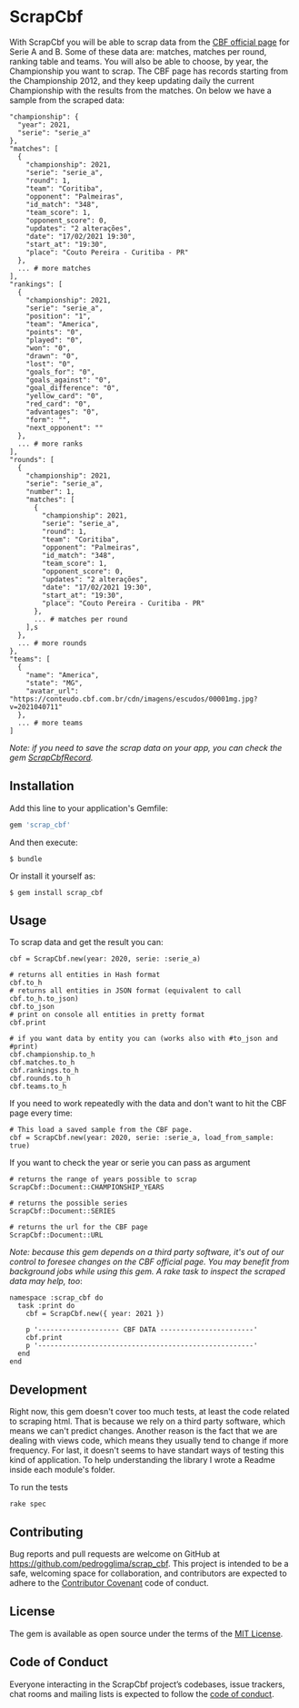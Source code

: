 # ScrapCbf

With ScrapCbf you will be able to scrap data from the [CBF official page](https://www.cbf.com.br/futebol-brasileiro/competicoes/campeonato-brasileiro-serie-a) for Serie A and B. Some of these data are: matches, matches per round, ranking table and teams. You will also be able to choose, by year, the Championship you want to scrap. The CBF page has records starting from the Championship 2012, and they keep updating daily the current Championship with the results from the matches. On below we have a sample from the scraped data:

    "championship": {
      "year": 2021,
      "serie": "serie_a"
    },
    "matches": [
      {
        "championship": 2021,
        "serie": "serie_a",
        "round": 1,
        "team": "Coritiba",
        "opponent": "Palmeiras",
        "id_match": "348",
        "team_score": 1,
        "opponent_score": 0,
        "updates": "2 alterações",
        "date": "17/02/2021 19:30",
        "start_at": "19:30",
        "place": "Couto Pereira - Curitiba - PR"
      },
      ... # more matches
    ],
    "rankings": [
      {
        "championship": 2021,
        "serie": "serie_a",
        "position": "1",
        "team": "America",
        "points": "0",
        "played": "0",
        "won": "0",
        "drawn": "0",
        "lost": "0",
        "goals_for": "0",
        "goals_against": "0",
        "goal_difference": "0",
        "yellow_card": "0",
        "red_card": "0",
        "advantages": "0",
        "form": "",
        "next_opponent": ""
      },
      ... # more ranks
    ],
    "rounds": [
      {
        "championship": 2021,
        "serie": "serie_a",
        "number": 1,
        "matches": [
          {
            "championship": 2021,
            "serie": "serie_a",
            "round": 1,
            "team": "Coritiba",
            "opponent": "Palmeiras",
            "id_match": "348",
            "team_score": 1,
            "opponent_score": 0,
            "updates": "2 alterações",
            "date": "17/02/2021 19:30",
            "start_at": "19:30",
            "place": "Couto Pereira - Curitiba - PR"
          },
          ... # matches per round
        ],s
      },
      ... # more rounds
    },
    "teams": [
      {
        "name": "America",
        "state": "MG",
        "avatar_url": "https://conteudo.cbf.com.br/cdn/imagens/escudos/00001mg.jpg?v=2021040711"
      },
      ... # more teams
    ]

_Note: if you need to save the scrap data on your app, you can check the gem [ScrapCbfRecord](https://github.com/pedrogglima/scrap-cbf-record)._

## Installation

Add this line to your application's Gemfile:

```ruby
gem 'scrap_cbf'
```

And then execute:

    $ bundle

Or install it yourself as:

    $ gem install scrap_cbf

## Usage

To scrap data and get the result you can:

    cbf = ScrapCbf.new(year: 2020, serie: :serie_a)

    # returns all entities in Hash format
    cbf.to_h
    # returns all entities in JSON format (equivalent to call cbf.to_h.to_json)
    cbf.to_json
    # print on console all entities in pretty format
    cbf.print

    # if you want data by entity you can (works also with #to_json and #print)
    cbf.championship.to_h
    cbf.matches.to_h
    cbf.rankings.to_h
    cbf.rounds.to_h
    cbf.teams.to_h

If you need to work repeatedly with the data and don't want to hit the CBF page every time:

    # This load a saved sample from the CBF page.
    cbf = ScrapCbf.new(year: 2020, serie: :serie_a, load_from_sample: true)

If you want to check the year or serie you can pass as argument

    # returns the range of years possible to scrap
    ScrapCbf::Document::CHAMPIONSHIP_YEARS

    # returns the possible series
    ScrapCbf::Document::SERIES

    # returns the url for the CBF page
    ScrapCbf::Document::URL

_Note: because this gem depends on a third party software, it's out of our control to foresee changes on the CBF official page. You may benefit from background jobs while using this gem. A rake task to inspect the scraped data may help, too_:

    namespace :scrap_cbf do
      task :print do
        cbf = ScrapCbf.new({ year: 2021 })

        p '-------------------- CBF DATA -----------------------'
        cbf.print
        p '-----------------------------------------------------'
      end
    end

## Development

Right now, this gem doesn't cover too much tests, at least the code related to scraping html. That is because we rely on a third party software, which means we can't predict changes. Another reason is the fact that we are dealing with views code, which means they usually tend to change if more frequency. For last, it doesn't seems to have standart ways of testing this kind of application. To help understanding the library I wrote a Readme inside each module's folder.

To run the tests

    rake spec

## Contributing

Bug reports and pull requests are welcome on GitHub at https://github.com/pedrogglima/scrap_cbf. This project is intended to be a safe, welcoming space for collaboration, and contributors are expected to adhere to the [Contributor Covenant](http://contributor-covenant.org) code of conduct.

## License

The gem is available as open source under the terms of the [MIT License](https://opensource.org/licenses/MIT).

## Code of Conduct

Everyone interacting in the ScrapCbf project’s codebases, issue trackers, chat rooms and mailing lists is expected to follow the [code of conduct](https://github.com/pedrogglima/scrap_cbf/blob/master/CODE_OF_CONDUCT.md).
